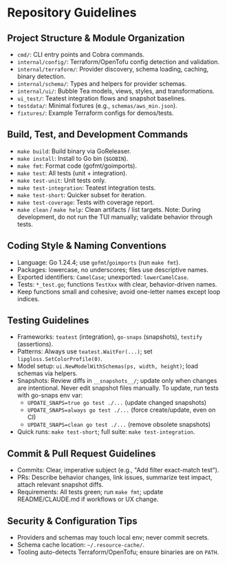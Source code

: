 # Repository Guidelines

## Project Structure & Module Organization
- `cmd/`: CLI entry points and Cobra commands.
- `internal/config/`: Terraform/OpenTofu config detection and validation.
- `internal/terraform/`: Provider discovery, schema loading, caching, binary detection.
- `internal/schema/`: Types and helpers for provider schemas.
- `internal/ui/`: Bubble Tea models, views, styles, and transformations.
- `ui_test/`: Teatest integration flows and snapshot baselines.
- `testdata/`: Minimal fixtures (e.g., `schemas/aws_min.json`).
- `fixtures/`: Example Terraform configs for demos/tests.

## Build, Test, and Development Commands
- `make build`: Build binary via GoReleaser.
- `make install`: Install to Go bin (`$GOBIN`).
- `make fmt`: Format code (gofmt/goimports).
- `make test`: All tests (unit + integration).
- `make test-unit`: Unit tests only.
- `make test-integration`: Teatest integration tests.
- `make test-short`: Quicker subset for iteration.
- `make test-coverage`: Tests with coverage report.
- `make clean` / `make help`: Clean artifacts / list targets.
Note: During development, do not run the TUI manually; validate behavior through tests.

## Coding Style & Naming Conventions
- Language: Go 1.24.4; use `gofmt`/`goimports` (run `make fmt`).
- Packages: lowercase, no underscores; files use descriptive names.
- Exported identifiers: `CamelCase`; unexported: `lowerCamelCase`.
- Tests: `*_test.go`; functions `TestXxx` with clear, behavior-driven names.
- Keep functions small and cohesive; avoid one-letter names except loop indices.

## Testing Guidelines
- Frameworks: `teatest` (integration), `go-snaps` (snapshots), `testify` (assertions).
- Patterns: Always use `teatest.WaitFor(...)`; set `lipgloss.SetColorProfile(0)`.
- Model setup: `ui.NewModelWithSchemas(ps, width, height)`; load schemas via helpers.
- Snapshots: Review diffs in `__snapshots__/`; update only when changes are intentional. Never edit snapshot files manually. To update, run tests with go-snaps env var:
  - `UPDATE_SNAPS=true go test ./...` (update changed snapshots)
  - `UPDATE_SNAPS=always go test ./...` (force create/update, even on CI)
  - `UPDATE_SNAPS=clean go test ./...` (remove obsolete snapshots)
- Quick runs: `make test-short`; full suite: `make test-integration`.

## Commit & Pull Request Guidelines
- Commits: Clear, imperative subject (e.g., "Add filter exact-match test").
- PRs: Describe behavior changes, link issues, summarize test impact, attach relevant snapshot diffs.
- Requirements: All tests green; run `make fmt`; update README/CLAUDE.md if workflows or UX change.

## Security & Configuration Tips
- Providers and schemas may touch local env; never commit secrets.
- Schema cache location: `~/.resource-cache/`.
- Tooling auto-detects Terraform/OpenTofu; ensure binaries are on `PATH`.
